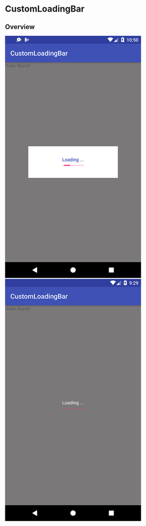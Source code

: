 # CustomLoadingBar


## Overview
![CustomLoadingBar Android](https://github.com/vantuan88291/CustomLoadingBar/raw/master/scr2.png)
![CustomLoadingBar Android](https://github.com/vantuan88291/CustomLoadingBar/raw/master/2sNEgmg.png)
